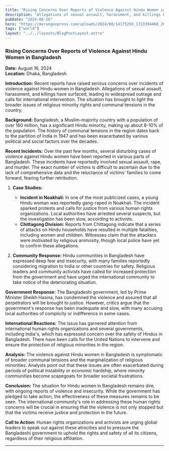 ```yaml
---
title: "Rising Concerns Over Reports of Violence Against Hindu Women in Bangladesh"
description: "Allegations of sexual assault, harassment, and killings have surfaced, leading to widespread outrage and calls for international intervention."
pubDate: "2024-08-16"
hero: "https://morungexpress.com/uploads/2024/08/14175293_1723394460_202408110129.webp"
tags: ["world"]
layout: "../../layouts/BlogPostLayout.astro"
---
```

### **Rising Concerns Over Reports of Violence Against Hindu Women in Bangladesh**

**Date:** August 16, 2024  
**Location:** Dhaka, Bangladesh

**Introduction:**
Recent reports have raised serious concerns over incidents of violence against Hindu women in Bangladesh. Allegations of sexual assault, harassment, and killings have surfaced, leading to widespread outrage and calls for international intervention. The situation has brought to light the broader issues of religious minority rights and communal tensions in the country.

**Background:**
Bangladesh, a Muslim-majority country with a population of over 160 million, has a significant Hindu minority, making up about 8-10% of the population. The history of communal tensions in the region dates back to the partition of India in 1947 and has been exacerbated by various political and social factors over the decades.

**Recent Incidents:**
Over the past few months, several disturbing cases of violence against Hindu women have been reported in various parts of Bangladesh. These incidents have reportedly involved sexual assault, rape, and murder. The exact number of victims is difficult to ascertain due to the lack of comprehensive data and the reluctance of victims' families to come forward, fearing further retribution.

1. **Case Studies:**
   - **Incident in Noakhali:** In one of the most publicized cases, a young Hindu woman was reportedly gang-raped in Noakhali. The incident sparked protests and calls for justice from various human rights organizations. Local authorities have arrested several suspects, but the investigation has been slow, according to activists.
   - **Chittagong Division:** Reports from Chittagong indicate that a series of attacks on Hindu households have resulted in multiple fatalities, including women and children. Witnesses claim that the attackers were motivated by religious animosity, though local police have yet to confirm these allegations.

2. **Community Response:**
   Hindu communities in Bangladesh have expressed deep fear and insecurity, with many families reportedly considering migration to India or other countries for safety. Religious leaders and community activists have called for increased protection from the government and have urged the international community to take notice of the deteriorating situation.

**Government Response:**
The Bangladeshi government, led by Prime Minister Sheikh Hasina, has condemned the violence and assured that all perpetrators will be brought to justice. However, critics argue that the government's response has been inadequate and slow, with many accusing local authorities of complicity or indifference in some cases.

**International Reactions:**
The issue has garnered attention from international human rights organizations and several governments, including India's, which has expressed concern over the safety of Hindus in Bangladesh. There have been calls for the United Nations to intervene and ensure the protection of religious minorities in the region.

**Analysis:**
The violence against Hindu women in Bangladesh is symptomatic of broader communal tensions and the marginalization of religious minorities. Analysts point out that these issues are often exacerbated during periods of political instability or economic hardship, where minority communities become scapegoats for broader societal frustrations.

**Conclusion:**
The situation for Hindu women in Bangladesh remains dire, with ongoing reports of violence and insecurity. While the government has pledged to take action, the effectiveness of these measures remains to be seen. The international community's role in addressing these human rights concerns will be crucial in ensuring that the violence is not only stopped but that the victims receive justice and protection in the future.

**Call to Action:**
Human rights organizations and activists are urging global leaders to speak out against these atrocities and to pressure the Bangladeshi government to uphold the rights and safety of all its citizens, regardless of their religious affiliation.

---